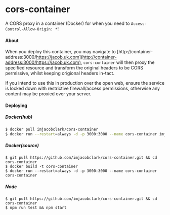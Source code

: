 # cors-container

A CORS proxy in a container (Docker) for when you need to `Access-Control-Allow-Origin: *`! 

#### About

When you deploy this container, you may navigate to [http://container-address:3000/https://jacob.uk.com](http://container-address:3000/https://jacob.uk.com), `cors-container` will then proxy the specified resource and transform the original headers to be CORS permissive, whilst keeping origional headers in-tact.

If you intend to use this in production over the open web, ensure the service is locked down with restrictive firewall/access permissions, otherwise any content may be proxied over your server.

#### Deploying

##### Docker(hub)

```bash
$ docker pull imjacobclark/cors-container
$ docker run --restart=always -d -p 3000:3000 --name cors-container imjacobclark/cors-container
```

##### Docker(source)

```shell
$ git pull https://github.com/imjacobclark/cors-container.git && cd cors-container
$ docker build -t cors-container
$ docker run --restart=always -d -p 3000:3000 --name cors-container cors-container
```

##### Node

```shell
$ git pull https://github.com/imjacobclark/cors-container.git && cd cors-container
$ npm run test && npm start
```
